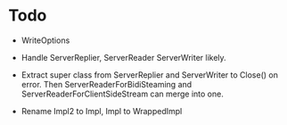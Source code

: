 # Todo

* WriteOptions
* Handle ServerReplier, ServerReader ServerWriter likely.

* Extract super class from ServerReplier and ServerWriter to Close() on error.
  Then ServerReaderForBidiSteaming and ServerReaderForClientSideStream can merge into one.
  
* Rename Impl2 to Impl, Impl to WrappedImpl

